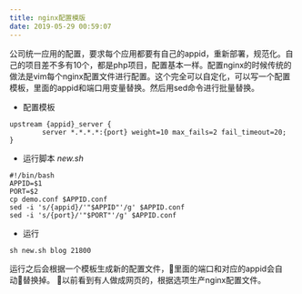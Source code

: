 ```yaml
---
title: nginx配置模版
date: 2019-05-29 00:59:07
---
```

公司统一应用的配置，要求每个应用都要有自己的appid，重新部署，规范化。自己的项目差不多有10个，都是php项目，配置基本一样。配置nginx的时候传统的做法是vim每个nginx配置文件进行配置。这个完全可以自定化，可以写一个配置模板，里面的appid和端口用变量替换。然后用sed命令进行批量替换。
- 配置模板
```
upstream {appid}_server {
        server *.*.*.*:{port} weight=10 max_fails=2 fail_timeout=20;
}
```
- 运行脚本 *new.sh*
```
#!/bin/bash
APPID=$1
PORT=$2
cp demo.conf $APPID.conf
sed -i 's/{appid}/'"$APPID"'/g' $APPID.conf
sed -i 's/{port}/'"$PORT"'/g' $APPID.conf
```
- 运行
```
sh new.sh blog 21800
```
运行之后会根据一个模板生成新的配置文件，里面的端口和对应的appid会自动替换掉。
以前看到有人做成网页的，根据选项生产nginx配置文件。 
